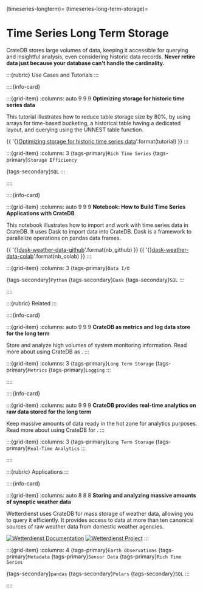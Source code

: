 (timeseries-longterm)=
(timeseries-long-term-storage)=
# Time Series Long Term Storage

CrateDB stores large volumes of data, keeping it accessible for querying
and insightful analysis, even considering historic data records.
**Never retire data just because your database can't handle the cardinality.**


:::{rubric} Use Cases and Tutorials
:::


::::{info-card}

:::{grid-item}
:columns: auto 9 9 9
**Optimizing storage for historic time series data**

This tutorial illustrates how to reduce table storage size by 80%,
by using arrays for time-based bucketing, a historical table having
a dedicated layout, and querying using the UNNEST table function.

{{ '{}[Optimizing storage for historic time series data]'.format(tutorial) }}
:::

:::{grid-item}
:columns: 3
{tags-primary}`Rich Time Series`
{tags-primary}`Storage Efficiency`

{tags-secondary}`SQL`
:::

::::


::::{info-card}

:::{grid-item}
:columns: auto 9 9 9
**Notebook: How to Build Time Series Applications with CrateDB**

This notebook illustrates how to import and work with time series data in CrateDB.
It uses Dask to import data into CrateDB.
Dask is a framework to parallelize operations on pandas data frames.
 
{{ '{}[dask-weather-data-github]'.format(nb_github) }} {{ '{}[dask-weather-data-colab]'.format(nb_colab) }}
:::

:::{grid-item}
:columns: 3
{tags-primary}`Data I/O`

{tags-secondary}`Python`
{tags-secondary}`Dask`
{tags-secondary}`SQL`
:::

::::


:::{rubric} Related
:::

::::{info-card}

:::{grid-item}
:columns: auto 9 9 9
**CrateDB as metrics and log data store for the long term**

Store and analyze high volumes of system monitoring information.
Read more about using CrateDB as [](#metrics-store).
:::

:::{grid-item}
:columns: 3
{tags-primary}`Long Term Storage`
{tags-primary}`Metrics`
{tags-primary}`Logging`
:::

::::


::::{info-card}

:::{grid-item}
:columns: auto 9 9 9
**CrateDB provides real-time analytics on raw data stored for the long term**

Keep massive amounts of data ready in the hot zone for analytics purposes.
Read more about using CrateDB for [](#analytics).
:::

:::{grid-item}
:columns: 3
{tags-primary}`Long Term Storage`
{tags-primary}`Real-Time Analytics`
:::

::::


:::{rubric} Applications
:::

::::{info-card}

:::{grid-item}
:columns: auto 8 8 8
**Storing and analyzing massive amounts of synoptic weather data**

Wetterdienst uses CrateDB for mass storage of weather data, allowing you to
query it efficiently. It provides access to data at more than ten canonical
sources of raw weather data from domestic weather agencies.

[![Wetterdienst Documentation](https://img.shields.io/badge/Documentation-Data%20Export-darkgreen?logo=Markdown)](https://wetterdienst.readthedocs.io/en/latest/usage/python-api.html#export)
[![Wetterdienst Project](https://img.shields.io/badge/Repository-Wetterdienst-darkblue?logo=GitHub)](https://github.com/earthobservations/wetterdienst)
:::

:::{grid-item}
:columns: 4
{tags-primary}`Earth Observations`
{tags-primary}`Metadata`
{tags-primary}`Sensor Data`
{tags-primary}`Rich Time Series`

{tags-secondary}`pandas`
{tags-secondary}`Polars`
{tags-secondary}`SQL`
:::

::::



[dask-weather-data-colab]: https://colab.research.google.com/github/crate/cratedb-examples/blob/main/topic/timeseries/dask-weather-data-import.ipynb
[dask-weather-data-github]: https://github.com/crate/cratedb-examples/blob/main/topic/timeseries/dask-weather-data-import.ipynb
[Optimizing storage for historic time series data]: https://community.cratedb.com/t/optimizing-storage-for-historic-time-series-data/762
